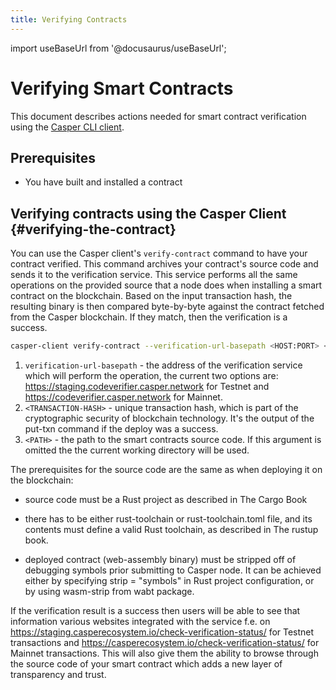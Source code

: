 ```yaml
---
title: Verifying Contracts
---
```


import useBaseUrl from '@docusaurus/useBaseUrl';

# Verifying Smart Contracts

This document describes actions needed for smart contract verification using the [Casper CLI client](../prerequisites.md#install-casper-client).

## Prerequisites

- You have built and installed a contract

## Verifying contracts using the Casper Client {#verifying-the-contract}

You can use the Casper client's `verify-contract` command to have your contract verified. This command archives your contract's source code and sends it to the verification service. This service performs all the same operations on the provided source that a node does when installing a smart contract on the blockchain. Based on the input transaction hash, the resulting binary is then compared byte-by-byte against the contract fetched from the Casper blockchain. If they match, then the verification is a success.

```bash
casper-client verify-contract --verification-url-basepath <HOST:PORT> <TRANSACTION-HASH> <PATH>
```

1. `verification-url-basepath` - the address of the verification service which will perform the operation, the current two options are: https://staging.codeverifier.casper.network for Testnet and https://codeverifier.casper.network for Mainnet.
2. `<TRANSACTION-HASH>` - unique transaction hash, which is part of the cryptographic security of blockchain technology. It's the output of the put-txn command if the deploy was a success.
3. `<PATH>` - the path to the smart contracts source code. If this argument is omitted the the current working directory will be used.

The prerequisites for the source code are the same as when deploying it on the blockchain:

* source code must be a Rust project as described in The Cargo Book

* there has to be either rust-toolchain or rust-toolchain.toml file, and its contents must define a valid Rust toolchain, as described in The rustup book.

* deployed contract (web-assembly binary) must be stripped off of debugging symbols prior submitting to Casper node. It can be achieved either by specifying strip = "symbols" in Rust project configuration, or by using wasm-strip from wabt package.

If the verification result is a success then users will be able to see that information various websites integrated with the service f.e. on https://staging.casperecosystem.io/check-verification-status/ for Testnet transactions and https://casperecosystem.io/check-verification-status/ for Mainnet transactions. This will also give them the ability to browse through the source code of your smart contract which adds a new layer of transparency and trust.
